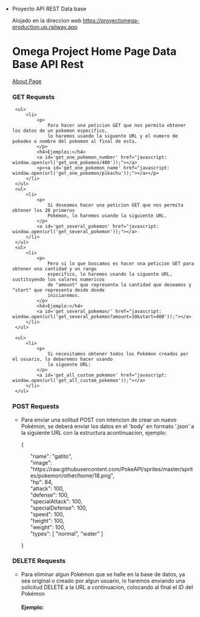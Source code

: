  - Proyecto API REST Data base

   Alojado en la direccion web  https://proyectomega-production.up.railway.app

   	<h1>Omega Project Home Page Data Base API Rest</h1>
	<a href="/about">About Page</a>
	<h3>GET Requests</h3>

		<ul>
			<li>
				<p>
					Para hacer una peticion GET que nos permita obtener los datos de un pokemon especifico,
					lo haremos usando la siguente URL y el numero de pokedex o nombre del pokemon al final de esta.
				</p>
				<h4>Ejemplos:</h4>
				<a id='get_one_pokemon_number' href="javascript: window.open(url('get_one_pokemon/400'));"></a>
				<p><a id='get_one_pokemon_name' href="javascript: window.open(url('get_one_pokemon/pikachu'));"></a></p>
			</li>
		</ul>
		<ul>
			<li>
				<p>
					Si deseamos hacer una peticion GET que nos permita obtener los 20 primeros 
					Pokémon, lo haremos usando la siguiente URL.
				</p>
				<a id='get_several_pokemon' href="javascript: window.open(url('get_several_pokemon'));"></a>
			</li>
		</ul>
		<ul>
			<li>
				<p>
					Pero si lo que buscamos es hacer una peticion GET para obtener una cantidad y un rango
					especifico, lo haremos usando la siguente URL, sustituyendo los valores numericos
					de "amount" que representa la cantidad que deseamos y "start" que representa desde donde 
					iniciaremos.
				</p>
				<h4>Ejemplo:</h4>
				<a id='get_several_pokemon/' href="javascript: window.open(url('get_several_pokemon?amount=10&start=400'));"></a>
			</li>
		</ul>

		<ul>
			<li>
				<p>
					Si necesitamos obtener todos los Pokémon creados por el usuario, lo deberemos hacer usando
					la siguente URL:
				</p>
				<a id='get_all_custom_pokemon' href="javascript: window.open(url('get_all_custom_pokemon'));"></a>
			</li>
		</ul>


	<h3>POST Requests</h3>
	<ul>
		<li>
			<p>
				Para enviar una solitud POST con intencion de crear un nuevo Pokémon, se deberá enviar los datos
				en el 'body' en formato '.json' a la siguiente URL con la estructura acontinuacion, ejemplo:
			</p>
			<a id='post_custom_pokemon' href="javascript: post('post_custom_pokemon');"></a>
			<p>{</p>
			<ol>"name": "gatito",</ol>
			<ol>"image": "https://raw.githubusercontent.com/PokeAPI/sprites/master/sprites/pokemon/other/home/18.png",</ol>
			<ol>"hp": 84,</ol>
			<ol>"attack": 100,</ol>
			<ol>"defense": 100,</ol>
			<ol>"specialAttack": 100,</ol>
			<ol>"specialDefense": 100,</ol>
			<ol>"speed": 100,</ol>
			<ol>"height": 100,</ol>
			<ol>"weight": 100,</ol>
			<ol>"types": [ "normal", "water" ]</ol>
			<p>}</p>
		</li>
	</ul>



	<h3>DELETE Requests</h3>
	<ul>
		<li>
			<p>
				Para eliminar algun Pokémon que se halle en la base de datos, ya sea original o 
				creado por algun usuario, lo haremos enviando una solicitud DELETE a la URL a 
				continuacion, colocando al final el ID del Pokémon
			</p>
			<h4>Ejemplo:</h4>
			<a id='delete_by_id' href="javascript: drop('delete_id_db/6934cba4-5444-44e7-95de-2621276040ff');"></a>
	</li>
</ul>

